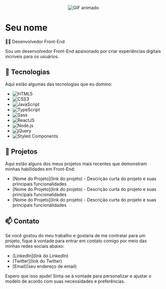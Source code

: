 <p align="center">
  <img src="https://media1.giphy.com/media/qgQUggAC3Pfv687qPC/giphy.gif?cid=ecf05e477uc9kv428jlggukmojhx4l2mtjlcytanrjvebamv&rid=giphy.gif&ct=g" alt="GIF animado">
</p>

# Seu nome

👨‍💻 Desenvolvedor Front-End

Sou um desenvolvedor Front-End apaixonado por criar experiências digitais incríveis para os usuários.

## 🚀 Tecnologias

Aqui estão algumas das tecnologias que eu domino:

- ![HTML5](https://img.shields.io/badge/-HTML5-E34F26?style=flat-square&logo=html5&logoColor=white&labelColor=E34F26)
- ![CSS3](https://img.shields.io/badge/-CSS3-1572B6?style=flat-square&logo=css3&logoColor=white&labelColor=1572B6)
- ![JavaScript](https://img.shields.io/badge/-JavaScript-black?style=flat-square&logo=javascript&logoColor=eed718)
- ![TypeScript](https://img.shields.io/badge/-TypeScript-007ACC?style=flat-square&logo=typescript&logoColor=white)
- ![Sass](https://img.shields.io/badge/-Sass-CC6699?style=flat-square&logo=sass&logoColor=white)
- ![ReactJS](https://img.shields.io/badge/-ReactJS-black?style=flat-square&logo=react&logoColor=61DAFB)
- ![Node.js](https://img.shields.io/badge/-Node.js-43853D?style=flat-square&logo=node.js&logoColor=white)
- ![jQuery](https://img.shields.io/badge/jQuery-0769AD?style=flat-square&logo=jquery&logoColor=white)
- ![Styled Components](https://img.shields.io/badge/-Styled%20Components-DB7093?style=flat-square&logo=styled-components&logoColor=white)

## 💼 Projetos

Aqui estão alguns dos meus projetos mais recentes que demonstram minhas habilidades em Front-End:

- [Nome do Projeto](link do projeto) - Descrição curta do projeto e suas principais funcionalidades
- [Nome do Projeto](link do projeto) - Descrição curta do projeto e suas principais funcionalidades
- [Nome do Projeto](link do projeto) - Descrição curta do projeto e suas principais funcionalidades

## 📫 Contato

Se você gostou do meu trabalho e gostaria de me contratar para um projeto, fique à vontade para entrar em contato comigo por meio das minhas redes sociais abaixo:

- [LinkedIn](link do LinkedIn)
- [Twitter](link do Twitter)
- [Email](seu endereço de email)

Espero que isso ajude! Sinta-se à vontade para personalizar e ajustar o modelo de acordo com suas necessidades e preferências.
